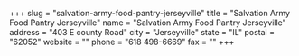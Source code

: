 +++
slug = "salvation-army-food-pantry-jerseyville"
title = "Salvation Army Food Pantry Jerseyville"
name = "Salvation Army Food Pantry Jerseyville"
address = "403 E county Road"
city = "Jerseyville"
state = "IL"
postal = "62052"
website = ""
phone = "618 498-6669"
fax = ""
+++
